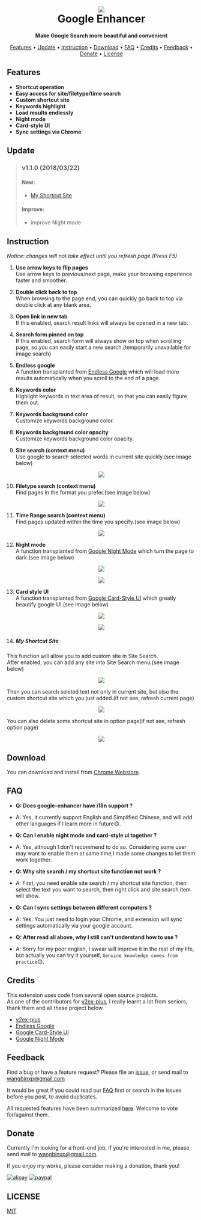 <h1 align="center"><img src="img/logo.png" with="200"><br>Google Enhancer</h1>

<div align="center">
  <strong>Make Google Search more beautiful and convenient</strong>
</div>

<p align="center">
  <a href="#features">Features</a> •
  <a href="#update">Update</a> •
  <a href="#instruction">Instruction</a> •
  <a href="#download">Download</a> •
  <a href="#faq">FAQ</a> •
  <a href="#credits">Credits</a> •
<a href="#feedback">Feedback</a> •
  <a href="#donate">Donate</a> •
  <a href="#license">License</a>
</p>

## Features

* **Shortcut operation**
* **Easy access for site/filetype/time search**
* **Custom shortcut site**
* **Keywords highlight**
* **Load results endlessly**
* **Night mode**
* **Card-style UI**
* **Sync settings via Chrome**

## Update

> ### v1.1.0 (2018/03/22)
>
> #### New:
>
> - [My Shortcut Site](#my-shortcut-site)
>
> #### Improve:
>
> - improve Night mode

## Instruction
_Notice: changes will not take effect until you refresh page.(Press F5)_
1. **Use arrow keys to flip pages**  
Use arrow keys to previous/next page, make your browsing experience faster and smoother.

2. **Double click back to top**  
When browsing to the page end, you can quickly go back to top via double click at any blank area.

3. **Open link in new tab**  
If this enabled, search result links will always be opened in a new tab.

4. **Search form pinned on top**  
If this enabled, search form will always show on top when scrolling page, so you can easily start a new search.(temporarily unavailable for image search)

5. **Endless google**  
A function transplanted from [Endless Google][Endless Google] which will load more results automatically when you scroll to the end of a page.

6. **Keywords color**  
Highlight keywords in text area of result, so that you can easily figure them out.

7. **Keywords background color**  
Customize keywords background color.

8. **Keywords background color opacity**  
Customize keywords background color opacity.

9. **Site search (context menu)**  
Use google to search selected words in current site quickly.(see image below)

<p align="center"><img src="img/sitesearch.jpg" with="200"></p>

10. **Filetype search (context menu)**  
Find pages in the format you prefer.(see image below)
<p align="center"><img src="img/filetype.png" with="200"></p>

11. **Time Range search (context menu)**  
Find pages updated within the time you specify.(see image below)
<p align="center"><img src="img/timerange.png" with="200"></p>

12. **Night mode**  
A function transplanted from [Google Night Mode][Google Night Mode] which turn the page to dark.(see image below)
<p align="center"><img src="img/nightmode.PNG" with="200"></p>
<p align="center"><img src="img/youtubenight.PNG" with="200"></p>

13. **Card style UI**  
A function transplanted from [Google Card-Style UI][Google Card-Style UI] which greatly beautify google UI.(see image below)
<p align="center"><img src="img/youtubecard2.PNG" with="200"></p>
<p align="center"><img src="img/youtubecard.PNG" with="200"></p>

14. ##### My Shortcut Site
This function will allow you to add custom site in Site Search.  
After enabled, you can add any site into Site Search menu.(see image below)
<p align="center"><img src="img/shortcut1.png" with="200"></p>
Then you can search seleted text not only in current site, but also the custom shortcut site which you just added.(if not see, refresh current page)
<p align="center"><img src="img/shortcut3.png" with="200"></p>
You can also delete some shortcut site in option page(if not see, refresh option page)
<p align="center"><img src="img/shortcut2.png" with="200"></p>


## Download

You can download and install from [Chrome Webstore](https://chrome.google.com/webstore/detail/google-enhancer/ikbcccnfbfobgioefgaodgmnnnbjbbfn).

## FAQ
* **Q: Does google-enhancer have i18n support ?**
* A: Yes, it currently support English and Simplified Chinese, and will add other languages if I learn more in future:blush:.

* **Q: Can I enable night mode and card-style ui together ?**
* A: Yes, although I don't recommend to do so. Considering some user may want to enable them at same time,I made some changes to let them work together.

* **Q: Why site search / my shortcut site function not work ?**
* A: First, you need enable site search / my shortcut site function, then select the text you want to search, then right click and site search item will show.

* **Q: Can I sync settings between different computers ?**
* A: Yes. You just need to login your Chrome, and extension will sync settings automatically via your google account.

* **Q: After read all above, why I still can't understand how to use ?**
* A: Sorry for my poor english, I swear will improve it in the rest of my life, but actually you can try it yourself, `Genuine knowledge comes from practice`:blush:.

## Credits

This extension uses code from several open source projects.  
As one of the contributors for [v2ex-plus], I really learnt a lot from seniors, thank them and all these project below.

- [v2ex-plus]
- [Endless Google]
- [Google Card-Style UI]
- [Google Night Mode]

## Feedback

Find a bug or have a feature request? Please file an <a href="https://github.com/satorioh/google-enhancer/issues" targe="_blank">issue</a>, or send mail to wangbinxp@gmail.com

It would be great if you could read our [FAQ](#faq) first or search in the issues before you post, to avoid duplicates.

All requested features have been summarized [here](https://github.com/satorioh/google-enhancer/issues/1). Welcome to vote for/against them.

## Donate

Currently I'm looking for a front-end job, if you're interested in me, please send mail to wangbinxp@gmail.com.

If you enjoy my works, please consider making a donation, thank you!

[![alipay](https://img.shields.io/badge/捐赠-支付宝-00aaee.svg)](https://github.com/satorioh/google-enhancer/blob/master/img/alipay.jpg)
[![paypal](https://img.shields.io/badge/donate-Paypal-fd8200.svg)](https://www.paypal.me/wangbinxp)


## LICENSE
[MIT](LICENSE)

[Endless Google]: https://openuserjs.org/scripts/tumpio/Endless_Google
[Google Card-Style UI]: https://openuserjs.org/scripts/Thesunfei/Google_Card-Style_UI
[Google Night Mode]: https://greasyfork.org/zh-CN/scripts/35252-google-night-mode
[v2ex-plus]: https://github.com/sciooga/v2ex-plus
